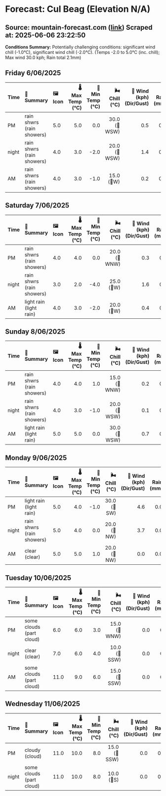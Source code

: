 # Forecast: Cul Beag (Elevation N/A)
**Source:** mountain-forecast.com ([link](https://www.mountain-forecast.com/peaks/Cul-Beag/forecasts/769))
**Scraped at:** 2025-06-06 23:22:50
---

**Conditions Summary:** Potentially challenging conditions: significant wind chill (-1.0°C), significant wind chill (-2.0°C). (Temps -2.0 to 5.0°C (inc. chill); Max wind 30.0 kph; Rain total 2.1mm)

## Friday 6/06/2025
| **Time** | **📝 Summary** | **🖼️ Icon** | **🌡️ Max Temp (°C)** | **🥶 Min Temp (°C)** | **🌬️ Chill (°C)** | **💨 Wind (kph) (Dir/Gust)** | **💧 Rain (mm)** | **❄️ Snow (cm)** | **☁️ Cloud Base (m)** | **🧊 Freezing Lvl (m)** |
|:------- |:------- |:----- |--------------: |-------------: |-----------: |---------------------: |---------: |----------: |---------------: |----------------: |
| PM      | rain shwrs<br><span class="icon-desc">(rain showers)</span> | 5.0 | 5.0 | 0.0 | 30.0<br>(🧭WSW) | 0.5 | 0.0 | 800 | 1400 |
| night   | rain shwrs<br><span class="icon-desc">(rain showers)</span> | 4.0 | 3.0 | -2.0 | 20.0<br>(🧭WSW) | 1.4 | 0.0 | 750 | 1200 |
| AM      | rain shwrs<br><span class="icon-desc">(rain showers)</span> | 4.0 | 3.0 | -1.0 | 15.0<br>(🧭W) | 0.2 | 0.0 | 600 | 1150 |

## Saturday 7/06/2025
| **Time** | **📝 Summary** | **🖼️ Icon** | **🌡️ Max Temp (°C)** | **🥶 Min Temp (°C)** | **🌬️ Chill (°C)** | **💨 Wind (kph) (Dir/Gust)** | **💧 Rain (mm)** | **❄️ Snow (cm)** | **☁️ Cloud Base (m)** | **🧊 Freezing Lvl (m)** |
|:------- |:------- |:----- |--------------: |-------------: |-----------: |---------------------: |---------: |----------: |---------------: |----------------: |
| PM      | rain shwrs<br><span class="icon-desc">(rain showers)</span> | 4.0 | 4.0 | 0.0 | 20.0<br>(🧭WNW) | 0.3 | 0.0 | 650 | 1200 |
| night   | rain shwrs<br><span class="icon-desc">(rain showers)</span> | 3.0 | 2.0 | -4.0 | 25.0<br>(🧭W) | 1.6 | 0.0 | 750 | 1100 |
| AM      | light rain<br><span class="icon-desc">(light rain)</span> | 4.0 | 3.0 | -2.0 | 20.0<br>(🧭W) | 0.4 | 0.0 | 1700 | 1150 |

## Sunday 8/06/2025
| **Time** | **📝 Summary** | **🖼️ Icon** | **🌡️ Max Temp (°C)** | **🥶 Min Temp (°C)** | **🌬️ Chill (°C)** | **💨 Wind (kph) (Dir/Gust)** | **💧 Rain (mm)** | **❄️ Snow (cm)** | **☁️ Cloud Base (m)** | **🧊 Freezing Lvl (m)** |
|:------- |:------- |:----- |--------------: |-------------: |-----------: |---------------------: |---------: |----------: |---------------: |----------------: |
| PM      | rain shwrs<br><span class="icon-desc">(rain showers)</span> | 4.0 | 4.0 | 1.0 | 15.0<br>(🧭WNW) | 0.2 | 0.0 | 1550 | 1250 |
| night   | rain shwrs<br><span class="icon-desc">(rain showers)</span> | 4.0 | 3.0 | -1.0 | 20.0<br>(🧭WSW) | 0.1 | 0.0 | 900 | 1200 |
| AM      | light rain<br><span class="icon-desc">(light rain)</span> | 5.0 | 5.0 | 0.0 | 30.0<br>(🧭WSW) | 0.7 | 0.0 | 800 | 1350 |

## Monday 9/06/2025
| **Time** | **📝 Summary** | **🖼️ Icon** | **🌡️ Max Temp (°C)** | **🥶 Min Temp (°C)** | **🌬️ Chill (°C)** | **💨 Wind (kph) (Dir/Gust)** | **💧 Rain (mm)** | **❄️ Snow (cm)** | **☁️ Cloud Base (m)** | **🧊 Freezing Lvl (m)** |
|:------- |:------- |:----- |--------------: |-------------: |-----------: |---------------------: |---------: |----------: |---------------: |----------------: |
| PM      | light rain<br><span class="icon-desc">(light rain)</span> | 5.0 | 4.0 | -1.0 | 30.0<br>(🧭SW) | 4.6 | 0.0 | 100 | 1400 |
| night   | rain shwrs<br><span class="icon-desc">(rain showers)</span> | 5.0 | 4.0 | 0.0 | 20.0<br>(🧭NW) | 3.7 | 0.0 | 100 | 1600 |
| AM      | clear<br><span class="icon-desc">(clear)</span> | 5.0 | 5.0 | 1.0 | 20.0<br>(🧭NW) | 0.0 | 0.0 | 850 | 1350 |

## Tuesday 10/06/2025
| **Time** | **📝 Summary** | **🖼️ Icon** | **🌡️ Max Temp (°C)** | **🥶 Min Temp (°C)** | **🌬️ Chill (°C)** | **💨 Wind (kph) (Dir/Gust)** | **💧 Rain (mm)** | **❄️ Snow (cm)** | **☁️ Cloud Base (m)** | **🧊 Freezing Lvl (m)** |
|:------- |:------- |:----- |--------------: |-------------: |-----------: |---------------------: |---------: |----------: |---------------: |----------------: |
| PM      | some clouds<br><span class="icon-desc">(part cloud)</span> | 6.0 | 6.0 | 3.0 | 15.0<br>(🧭WNW) | 0.0 | 0.0 | - | 1500 |
| night   | clear<br><span class="icon-desc">(clear)</span> | 7.0 | 6.0 | 4.0 | 10.0<br>(🧭SSW) | 0.0 | 0.0 | 950 | 2550 |
| AM      | some clouds<br><span class="icon-desc">(part cloud)</span> | 11.0 | 9.0 | 6.0 | 15.0<br>(🧭SSW) | 0.0 | 0.0 | - | 3050 |

## Wednesday 11/06/2025
| **Time** | **📝 Summary** | **🖼️ Icon** | **🌡️ Max Temp (°C)** | **🥶 Min Temp (°C)** | **🌬️ Chill (°C)** | **💨 Wind (kph) (Dir/Gust)** | **💧 Rain (mm)** | **❄️ Snow (cm)** | **☁️ Cloud Base (m)** | **🧊 Freezing Lvl (m)** |
|:------- |:------- |:----- |--------------: |-------------: |-----------: |---------------------: |---------: |----------: |---------------: |----------------: |
| PM      | cloudy<br><span class="icon-desc">(cloud)</span> | 11.0 | 10.0 | 8.0 | 15.0<br>(🧭SSW) | 0.0 | 0.0 | 750 | 3000 |
| night   | some clouds<br><span class="icon-desc">(part cloud)</span> | 11.0 | 10.0 | 8.0 | 10.0<br>(🧭S) | 0.0 | 0.0 | 6500 | 3150 |